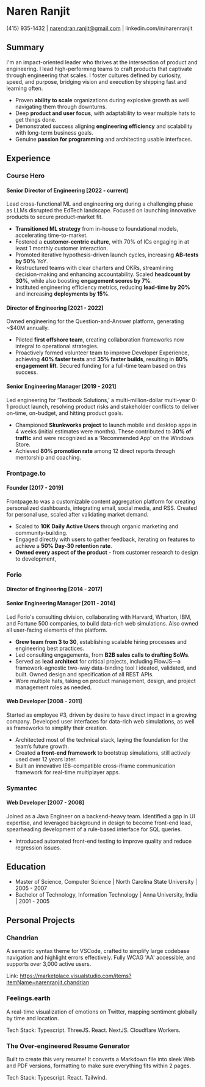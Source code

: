 # Naren Ranjit

(415) 935-1432 | narendran.ranjit@gmail.com | linkedin.com/in/narenranjit

## Summary

I'm an impact-oriented leader who thrives at the intersection of product and engineering. I lead high-performing teams to craft products that captivate through engineering that scales. I foster cultures defined by curiosity, speed, and purpose, bridging vision and execution by shipping fast and learning often.

- Proven **ability to scale** organizations during explosive growth as well navigating them through downturns.
- Deep **product and user focus**, with adaptability to wear multiple hats to get things done.
- Demonstrated success aligning **engineering efficiency** and scalability with long-term business goals.
- Genuine **passion for programming** and architecting usable interfaces.

## Experience

### Course Hero

#### Senior Director of Engineering [2022 - current]

Lead cross-functional ML and engineering org during a challenging phase as LLMs disrupted the EdTech landscape. Focused on launching innovative products to secure product-market fit.

- **Transitioned ML strategy** from in-house to foundational models, accelerating time-to-market.
- Fostered a **customer-centric culture**, with 70% of ICs engaging in at least 1 monthly customer interaction.
- Promoted iterative hypothesis-driven launch cycles, increasing **AB-tests by 50%** YoY.
- Restructured teams with clear charters and OKRs, streamlining decision-making and enhancing accountability. Scaled **headcount by 30%**, while also boosting **engagement scores by 7%**.
- Instituted engineering efficiency metrics, reducing **lead-time by 20%** and increasing **deployments by 15%**.

#### Director of Engineering [2021 - 2022]

Owned engineering for the Question-and-Answer platform, generating ~$40M annually.

- Piloted **first offshore team**, creating collaboration frameworks now integral to operational strategies.
- Proactively formed volunteer team to improve Developer Experience, achieving **40% faster tests** and **35% faster builds**, resulting in **80% engagement lift**. Secured funding for a full-time team based on this success.

#### Senior Engineering Manager [2019 - 2021]

Led engineering for ‘Textbook Solutions,’ a multi-million-dollar multi-year 0-1 product launch, resolving product risks and stakeholder conflicts to deliver on-time, on-budget, and hitting product goals.

- Championed **Skunkworks project** to launch mobile and desktop apps in 4 weeks (initial estimates were months). These contributed to **30% of traffic** and were recognized as a ‘Recommended App’ on the Windows Store.
- Achieved **80% promotion rate** among 12 direct reports through mentorship and coaching.

### Frontpage.to

#### Founder [2017 - 2019]

Frontpage.to was a customizable content aggregation platform for creating personalized dashboards, integrating email, social media, and RSS. Created for personal use, scaled after validating market demand.

- Scaled to **10K Daily Active Users** through organic marketing and community-building.
- Engaged directly with users to gather feedback, iterating on features to achieve a **50% Day-30 retention rate**.
- **Owned every aspect of the product** - from customer research to design to development,

### Forio

#### Director of Engineering [2014 - 2017]

#### Senior Engineering Manager [2011 - 2014]

Led Forio's consulting division, collaborating with Harvard, Wharton, IBM, and Fortune 500 companies, to build data-rich web simulations. Also owned all user-facing elements of the platform.

- **Grew team from 3 to 30**, establishing scalable hiring processes and engineering best practices.
- Led consulting engagements, from **B2B sales calls to drafting SoWs**.
- Served as **lead architect** for critical projects, including FlowJS—a framework-agnostic two-way data-binding tool I ideated, validated, and built. Owned design and specification of all REST APIs.
- Wore multiple hats, taking on product management, design, and project management roles as needed.

#### Web Developer [2008 - 2011]

Started as employee #3, driven by desire to have direct impact in a growing company. Developed user interfaces for data-rich web simulations, as well as frameworks to simplify their creation.

- Architected most of the technical stack, laying the foundation for the team’s future growth.
- Created **a front-end framework** to bootstrap simulations, still actively used over 12 years later.
- Built an innovative IE6-compatible cross-iframe communication framework for real-time multiplayer apps.

### Symantec

#### Web Developer [2007 - 2008]

Joined as a Java Engineer on a backend-heavy team. Identified a gap in UI expertise, and leveraged background in design to become front-end lead, spearheading development of a rule-based interface for SQL queries.

- Introduced automated front-end testing to improve quality and reduce regression issues.

## Education

- Master of Science, Computer Science | North Carolina State University | 2005 - 2007
- Bachelor of Technology, Information Technology | Anna University, India | 2001 - 2005

## Personal Projects

### Chandrian

A semantic syntax theme for VSCode, crafted to simplify large codebase navigation and highlight errors effectively. Fully WCAG 'AA' accessible, and supports over 3,000 active users.

Link: https://marketplace.visualstudio.com/items?itemName=narenranjit.chandrian

### Feelings.earth

A real-time visualization of emotions on Twitter, mapping sentiment globally by time and location.

Tech Stack: Typescript. ThreeJS. React. NextJS. Cloudflare Workers.

### The Over-engineered Resume Generator

Built to create this very resume! It converts a Markdown file into sleek Web and PDF versions, formatting to make sure everything fits within 2 pages.

Tech Stack: Typescript. React. Tailwind.
